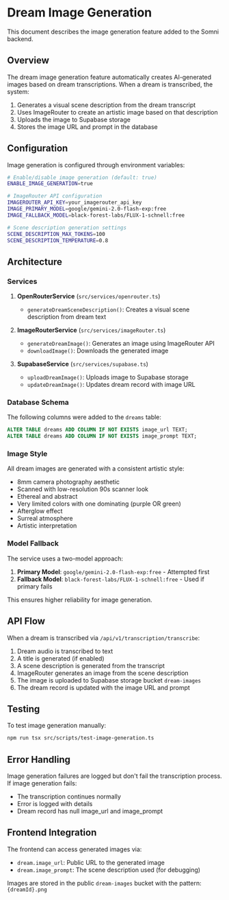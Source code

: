 # Dream Image Generation

This document describes the image generation feature added to the Somni backend.

## Overview

The dream image generation feature automatically creates AI-generated images based on dream transcriptions. When a dream is transcribed, the system:

1. Generates a visual scene description from the dream transcript
2. Uses ImageRouter to create an artistic image based on that description
3. Uploads the image to Supabase storage
4. Stores the image URL and prompt in the database

## Configuration

Image generation is configured through environment variables:

```bash
# Enable/disable image generation (default: true)
ENABLE_IMAGE_GENERATION=true

# ImageRouter API configuration
IMAGEROUTER_API_KEY=your_imagerouter_api_key
IMAGE_PRIMARY_MODEL=google/gemini-2.0-flash-exp:free
IMAGE_FALLBACK_MODEL=black-forest-labs/FLUX-1-schnell:free

# Scene description generation settings
SCENE_DESCRIPTION_MAX_TOKENS=100
SCENE_DESCRIPTION_TEMPERATURE=0.8
```

## Architecture

### Services

1. **OpenRouterService** (`src/services/openrouter.ts`)
   - `generateDreamSceneDescription()`: Creates a visual scene description from dream text

2. **ImageRouterService** (`src/services/imageRouter.ts`)
   - `generateDreamImage()`: Generates an image using ImageRouter API
   - `downloadImage()`: Downloads the generated image

3. **SupabaseService** (`src/services/supabase.ts`)
   - `uploadDreamImage()`: Uploads image to Supabase storage
   - `updateDreamImage()`: Updates dream record with image URL

### Database Schema

The following columns were added to the `dreams` table:

```sql
ALTER TABLE dreams ADD COLUMN IF NOT EXISTS image_url TEXT;
ALTER TABLE dreams ADD COLUMN IF NOT EXISTS image_prompt TEXT;
```

### Image Style

All dream images are generated with a consistent artistic style:
- 8mm camera photography aesthetic
- Scanned with low-resolution 90s scanner look
- Ethereal and abstract
- Very limited colors with one dominating (purple OR green)
- Afterglow effect
- Surreal atmosphere
- Artistic interpretation

### Model Fallback

The service uses a two-model approach:
1. **Primary Model**: `google/gemini-2.0-flash-exp:free` - Attempted first
2. **Fallback Model**: `black-forest-labs/FLUX-1-schnell:free` - Used if primary fails

This ensures higher reliability for image generation.

## API Flow

When a dream is transcribed via `/api/v1/transcription/transcribe`:

1. Dream audio is transcribed to text
2. A title is generated (if enabled)
3. A scene description is generated from the transcript
4. ImageRouter generates an image from the scene description
5. The image is uploaded to Supabase storage bucket `dream-images`
6. The dream record is updated with the image URL and prompt

## Testing

To test image generation manually:

```bash
npm run tsx src/scripts/test-image-generation.ts
```

## Error Handling

Image generation failures are logged but don't fail the transcription process. If image generation fails:
- The transcription continues normally
- Error is logged with details
- Dream record has null image_url and image_prompt

## Frontend Integration

The frontend can access generated images via:
- `dream.image_url`: Public URL to the generated image
- `dream.image_prompt`: The scene description used (for debugging)

Images are stored in the public `dream-images` bucket with the pattern: `{dreamId}.png`
